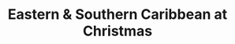 ---
category: caribbean
title: Eastern & Southern Caribbean at Christmas
class: eastern-and-southern-caribbean-at-christmas
cruiseline: Princess Cruises – Royal Princess
special-info: 1 night Hotel stay in Miami + flights and transfers
price: 1999
nights: 22
cruise-url: http://www.planetcruise.co.uk/princess-cruises/royal-princess/09-december-2016/108171?referrersiteid=970
---